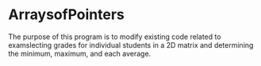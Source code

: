 # ArraysofPointers
The purpose of this program is to modify existing code related to examslecting grades for individual students in a 2D matrix and determining the minimum, maximum, and each average. 
